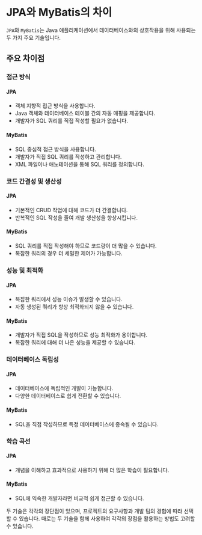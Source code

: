 # JPA와 MyBatis의 차이

`JPA`와 `MyBatis`는 Java 애플리케이션에서 데이터베이스와의 상호작용을 위해 사용되는 두 가지 주요 기술입니다.

## 주요 차이점

### 접근 방식

#### JPA

- 객체 지향적 접근 방식을 사용합니다.
- Java 객체와 데이터베이스 테이블 간의 자동 매핑을 제공합니다.
- 개발자가 SQL 쿼리를 직접 작성할 필요가 없습니다.

#### MyBatis

- SQL 중심적 접근 방식을 사용합니다.
- 개발자가 직접 SQL 쿼리를 작성하고 관리합니다.
- XML 파일이나 애노테이션을 통해 SQL 쿼리를 정의합니다.

### 코드 간결성 및 생산성

#### JPA

- 기본적인 CRUD 작업에 대해 코드가 더 간결합니다.
- 반복적인 SQL 작성을 줄여 개발 생산성을 향상시킵니다.

#### MyBatis

- SQL 쿼리를 직접 작성해야 하므로 코드량이 더 많을 수 있습니다.
- 복잡한 쿼리의 경우 더 세밀한 제어가 가능합니다.

### 성능 및 최적화

#### JPA

- 복잡한 쿼리에서 성능 이슈가 발생할 수 있습니다.
- 자동 생성된 쿼리가 항상 최적화되지 않을 수 있습니다.

#### MyBatis

- 개발자가 직접 SQL을 작성하므로 성능 최적화가 용이합니다.
- 복잡한 쿼리에 대해 더 나은 성능을 제공할 수 있습니다.

### 데이터베이스 독립성

#### JPA

- 데이터베이스에 독립적인 개발이 가능합니다.
- 다양한 데이터베이스로 쉽게 전환할 수 있습니다.

#### MyBatis

- SQL을 직접 작성하므로 특정 데이터베이스에 종속될 수 있습니다.

### 학습 곡선

#### JPA

- 개념을 이해하고 효과적으로 사용하기 위해 더 많은 학습이 필요합니다.

#### MyBatis

- SQL에 익숙한 개발자라면 비교적 쉽게 접근할 수 있습니다.

두 기술은 각각의 장단점이 있으며, 프로젝트의 요구사항과 개발 팀의 경험에 따라 선택할 수 있습니다.
때로는 두 기술을 함께 사용하여 각각의 장점을 활용하는 방법도 고려할 수 있습니다.
